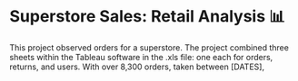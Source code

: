 # Superstore Sales: Retail Analysis 📊

This project observed orders for a superstore. The project combined three sheets within the Tableau software in the .xls file: one each for orders, returns, and users. With over 8,300 orders, taken between [DATES], 
